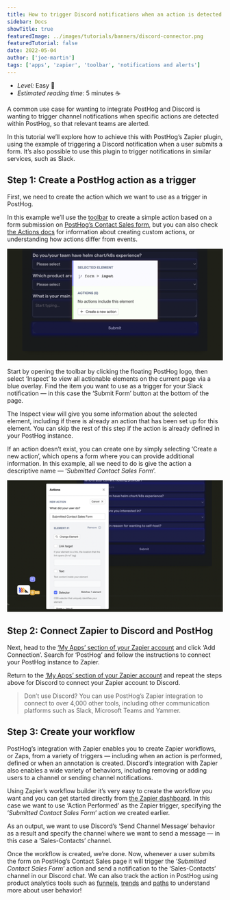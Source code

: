 ```yaml
---
title: How to trigger Discord notifications when an action is detected in PostHog
sidebar: Docs
showTitle: true
featuredImage: ../images/tutorials/banners/discord-connector.png
featuredTutorial: false
date: 2022-05-04
author: ['joe-martin']
tags: ['apps', 'zapier', 'toolbar', 'notifications and alerts']
---
```


- *Level:* Easy 🦔
- *Estimated reading time:* 5 minutes ☕️

A common use case for wanting to integrate PostHog and Discord is wanting to trigger channel notifications when specific actions are detected within PostHog, so that relevant teams are alerted. 

In this tutorial we’ll explore how to achieve this with PostHog’s Zapier plugin, using the example of triggering a Discord notification when a user submits a form. It’s also possible to use this plugin to trigger notifications in similar services, such as Slack.

## Step 1: Create a PostHog action as a trigger

First, we need to create the action which we want to use as a trigger in PostHog.

In this example we’ll use the [toolbar](/docs/user-guides/toolbar) to create a simple action based on a form submission on [PostHog’s Contact Sales form](https://posthog.com/get-in-touch#contact), but you can also check [the Actions docs](/docs/user-guides/actions) for information about creating custom actions, or understanding how actions differ from events.

![Create action](../images/tutorials/discord/discord-create-action.png)

Start by opening the toolbar by clicking the floating PostHog logo, then select ‘Inspect’ to view all actionable elements on the current page via a blue overlay. Find the item you want to use as a trigger for your Slack notification — in this case the ‘Submit Form’ button at the bottom of the page. 

The Inspect view will give you some information about the selected element, including if there is already an action that has been set up for this element.  You can skip the rest of this step if the action is already defined in your PostHog instance. 

If an action doesn’t exist, you can create one by simply selecting ‘Create a new action’, which opens a form where you can provide additional information. In this example, all we need to do is give the action a descriptive name — ‘_Submitted Contact Sales Form_’.

![Name action](../images/tutorials/discord/discord-name-action.png)

## Step 2: Connect Zapier to Discord and PostHog

Next, head to the [‘My Apps’ section of your Zapier account](https://zapier.com/app/connections) and click ‘Add Connection’. Search for ‘PostHog’ and follow the instructions to connect your PostHog instance to Zapier. 

Return to the [‘My Apps’ section of your Zapier account](https://zapier.com/app/connections) and repeat the steps above for Discord to connect your Zapier account to Discord. 

> Don’t use Discord? You can use PostHog’s Zapier integration to connect to over 4,000 other tools, including other communication platforms such as Slack, Microsoft Teams and Yammer. 

 ## Step 3: Create your workflow

PostHog’s integration with Zapier enables you to create Zapier workflows, or Zaps, from a variety of triggers — including when an action is performed, defined or when an annotation is created. Discord’s integration with Zapier also enables a wide variety of behaviors, including removing or adding users to a channel or sending channel notifications.

Using Zapier’s workflow builder it’s very easy to create the workflow you want and you can get started directly from [the Zapier dashboard](https://zapier.com/app/dashboard). In this case we want to use ‘Action Performed’ as the Zapier trigger, specifying the ‘_Submitted Contact Sales Form_’ action we created earlier. 

As an output, we want to use Discord’s ‘Send Channel Message’ behavior as a result and specify the channel where we want to send a message — in this case a ‘Sales-Contacts’ channel.

Once the workflow is created, we’re done. Now, whenever a user submits the form on PostHog’s Contact Sales page it will trigger the ‘_Submitted Contact Sales Form_’  action and send a notification to the ‘Sales-Contacts’ channel in our Discord chat. We can also track the action in PostHog using product analytics tools such as [funnels](/docs/user-guides/funnels), [trends](/docs/user-guides/trends) and [paths](/docs/user-guides/paths) to understand more about user behavior!

<TracksCTA/>
